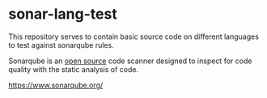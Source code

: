 # sonar-lang-test

This repository serves to contain basic source code on different languages to test against sonarqube rules.

Sonarqube is an [open source](https://github.com/SonarSource/sonarqube) code scanner designed to inspect for code quality with the static analysis of code.

https://www.sonarqube.org/
